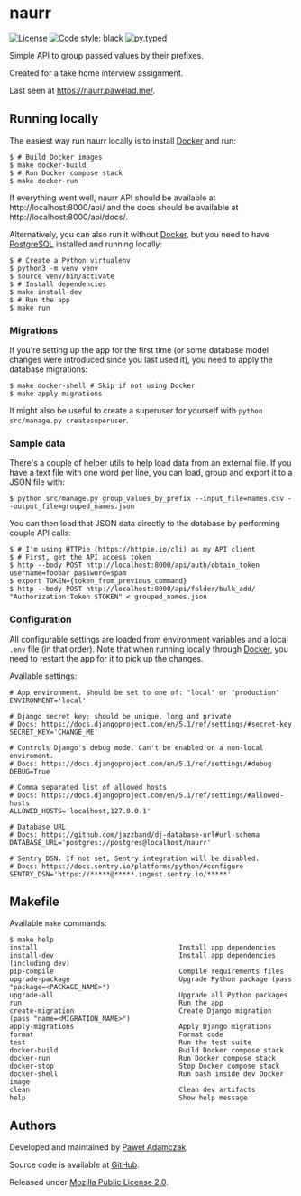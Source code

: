 # naurr
[![License](https://img.shields.io/github/license/pawelad/naurr.svg)][license]
[![Code style: black](https://img.shields.io/badge/code%20style-black-000000.svg)][black]
[![py.typed](https://img.shields.io/badge/py-typed-FFD43B)][pep561]

Simple API to group passed values by their prefixes.

Created for a take home interview assignment.

Last seen at https://naurr.pawelad.me/.

## Running locally
The easiest way run naurr locally is to install [Docker] and run:

```console
$ # Build Docker images
$ make docker-build
$ # Run Docker compose stack
$ make docker-run
```

If everything went well, naurr API should be available at http://localhost:8000/api/
and the docs should be available at http://localhost:8000/api/docs/.

Alternatively, you can also run it without [Docker], but you need to have [PostgreSQL]
installed and running locally:

```console
$ # Create a Python virtualenv
$ python3 -m venv venv
$ source venv/bin/activate
$ # Install dependencies
$ make install-dev
$ # Run the app
$ make run
```

### Migrations
If you're setting up the app for the first time (or some database model changes were
introduced since you last used it), you need to apply the database migrations:

```console
$ make docker-shell # Skip if not using Docker
$ make apply-migrations
```

It might also be useful to create a superuser for yourself with 
`python src/manage.py createsuperuser`.

### Sample data
There's a couple of helper utils to help load data from an external file. If you
have a text file with one word per line, you can load, group and export it to a
JSON file with:

```console
$ python src/manage.py group_values_by_prefix --input_file=names.csv --output_file=grouped_names.json
```

You can then load that JSON data directly to the database by performing couple API calls:

```console
$ # I'm using HTTPie (https://httpie.io/cli) as my API client
$ # First, get the API access token
$ http --body POST http://localhost:8000/api/auth/obtain_token username=foobar password=spam
$ export TOKEN={token_from_previous_command}
$ http --body POST http://localhost:8000/api/folder/bulk_add/ "Authorization:Token $TOKEN" < grouped_names.json
```

### Configuration
All configurable settings are loaded from environment variables and a local `.env`
file (in that order). Note that when running locally through [Docker], you need
to restart the app for it to pick up the changes.

Available settings:

```
# App environment. Should be set to one of: "local" or "production"
ENVIRONMENT='local'

# Django secret key; should be unique, long and private
# Docs: https://docs.djangoproject.com/en/5.1/ref/settings/#secret-key
SECRET_KEY='CHANGE_ME'

# Controls Django's debug mode. Can't be enabled on a non-local enviroment.
# Docs: https://docs.djangoproject.com/en/5.1/ref/settings/#debug
DEBUG=True

# Comma separated list of allowed hosts
# Docs: https://docs.djangoproject.com/en/5.1/ref/settings/#allowed-hosts
ALLOWED_HOSTS='localhost,127.0.0.1'

# Database URL
# Docs: https://github.com/jazzband/dj-database-url#url-schema
DATABASE_URL='postgres://postgres@localhost/naurr'

# Sentry DSN. If not set, Sentry integration will be disabled.
# Docs: https://docs.sentry.io/platforms/python/#configure
SENTRY_DSN='https://*****@*****.ingest.sentry.io/*****'
```

## Makefile
Available `make` commands:

```console
$ make help
install                                   Install app dependencies
install-dev                               Install app dependencies (including dev)
pip-compile                               Compile requirements files
upgrade-package                           Upgrade Python package (pass "package=<PACKAGE_NAME>")
upgrade-all                               Upgrade all Python packages
run                                       Run the app
create-migration                          Create Django migration (pass "name=<MIGRATION_NAME>")
apply-migrations                          Apply Django migrations
format                                    Format code
test                                      Run the test suite
docker-build                              Build Docker compose stack
docker-run                                Run Docker compose stack
docker-stop                               Stop Docker compose stack
docker-shell                              Run bash inside dev Docker image
clean                                     Clean dev artifacts
help                                      Show help message
```

## Authors
Developed and maintained by [Paweł Adamczak][pawelad].

Source code is available at [GitHub][github naurr].

Released under [Mozilla Public License 2.0][license].


[black]: https://black.readthedocs.io/
[docker]: https://www.docker.com/
[github naurr]: https://github.com/pawelad/naurr
[license]: ./LICENSE
[pawelad]: https://pawelad.me/
[pep561]: https://peps.python.org/pep-0561/
[postgresql]: https://www.postgresql.org/
